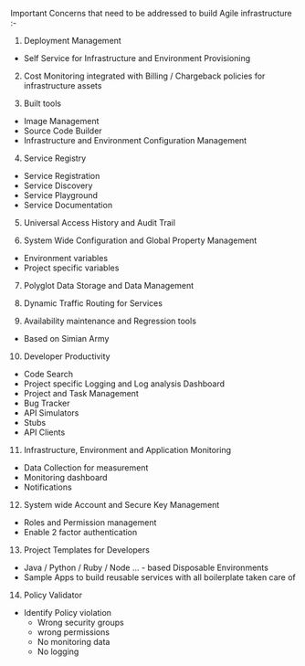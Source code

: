 Important Concerns that need to be addressed to build Agile infrastructure :-


1. Deployment Management 
  - Self Service for Infrastructure and Environment Provisioning

2. Cost Monitoring integrated with Billing / Chargeback policies for infrastructure assets

3. Built tools 
  - Image Management
  - Source Code Builder
  - Infrastructure and Environment Configuration Management
  
4. Service Registry 
  - Service Registration
  - Service Discovery
  - Service Playground
  - Service Documentation

5. Universal Access History and Audit Trail

6. System Wide Configuration and Global Property Management
  - Environment variables
  - Project specific variables
  
7. Polyglot Data Storage and Data Management

8. Dynamic Traffic Routing for Services

9. Availability maintenance and Regression tools
  - Based on Simian Army 
  
10. Developer Productivity
  - Code Search
  - Project specific Logging and Log analysis Dashboard
  - Project and Task Management
  - Bug Tracker 
  - API Simulators
  - Stubs
  - API Clients
  
11. Infrastructure, Environment and Application Monitoring
  - Data Collection for measurement
  - Monitoring dashboard
  - Notifications
  
12. System wide Account and Secure Key Management
  - Roles and Permission management
  - Enable 2 factor authentication
  
13. Project Templates for Developers
  - Java / Python / Ruby / Node ... - based Disposable Environments
  - Sample Apps to build reusable services with all boilerplate taken care of

14. Policy Validator
  - Identify Policy violation 
    - Wrong security groups
    - wrong permissions
    - No monitoring data 
    - No logging
